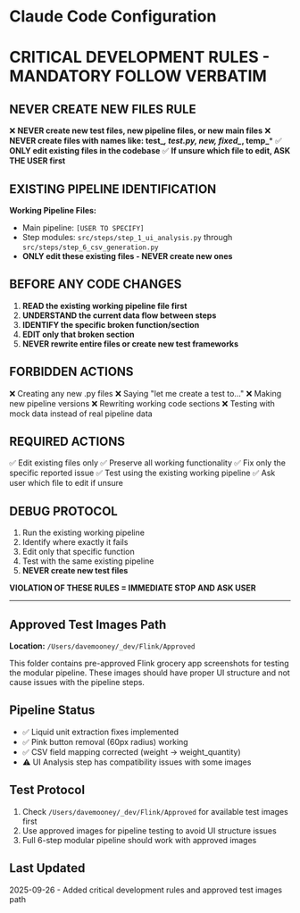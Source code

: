 # Claude Code Configuration

# CRITICAL DEVELOPMENT RULES - MANDATORY FOLLOW VERBATIM

## NEVER CREATE NEW FILES RULE
❌ **NEVER create new test files, new pipeline files, or new main files**
❌ **NEVER create files with names like: test_*, *_test.py, new_*, fixed_*, temp_***
✅ **ONLY edit existing files in the codebase**
✅ **If unsure which file to edit, ASK THE USER first**

## EXISTING PIPELINE IDENTIFICATION
**Working Pipeline Files:**
- Main pipeline: `[USER TO SPECIFY]`
- Step modules: `src/steps/step_1_ui_analysis.py` through `src/steps/step_6_csv_generation.py`
- **ONLY edit these existing files - NEVER create new ones**

## BEFORE ANY CODE CHANGES
1. **READ the existing working pipeline file first**
2. **UNDERSTAND the current data flow between steps**
3. **IDENTIFY the specific broken function/section**
4. **EDIT only that broken section**
5. **NEVER rewrite entire files or create new test frameworks**

## FORBIDDEN ACTIONS
❌ Creating any new .py files
❌ Saying "let me create a test to..."
❌ Making new pipeline versions
❌ Rewriting working code sections
❌ Testing with mock data instead of real pipeline data

## REQUIRED ACTIONS
✅ Edit existing files only
✅ Preserve all working functionality
✅ Fix only the specific reported issue
✅ Test using the existing working pipeline
✅ Ask user which file to edit if unsure

## DEBUG PROTOCOL
1. Run the existing working pipeline
2. Identify where exactly it fails
3. Edit only that specific function
4. Test with the same existing pipeline
5. **NEVER create new test files**

**VIOLATION OF THESE RULES = IMMEDIATE STOP AND ASK USER**

---

## Approved Test Images Path
**Location:** `/Users/davemooney/_dev/Flink/Approved`

This folder contains pre-approved Flink grocery app screenshots for testing the modular pipeline. These images should have proper UI structure and not cause issues with the pipeline steps.

## Pipeline Status
- ✅ Liquid unit extraction fixes implemented
- ✅ Pink button removal (60px radius) working
- ✅ CSV field mapping corrected (weight → weight_quantity)
- ⚠️ UI Analysis step has compatibility issues with some images

## Test Protocol
1. Check `/Users/davemooney/_dev/Flink/Approved` for available test images first
2. Use approved images for pipeline testing to avoid UI structure issues
3. Full 6-step modular pipeline should work with approved images

## Last Updated
2025-09-26 - Added critical development rules and approved test images path